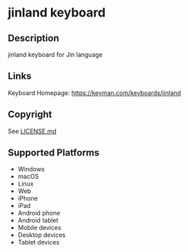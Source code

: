jinland keyboard
==============

Description
-----------
jinland keyboard for Jin language

Links
-----
Keyboard Homepage: https://keyman.com/keyboards/jinland

Copyright
---------
See [LICENSE.md](LICENSE.md)

Supported Platforms
-------------------
 * Windows
 * macOS
 * Linux
 * Web
 * iPhone
 * iPad
 * Android phone
 * Android tablet
 * Mobile devices
 * Desktop devices
 * Tablet devices

